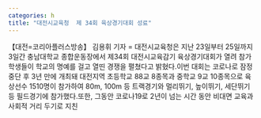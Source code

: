 ```yaml
---
categories: h
title: "대전시교육청  제 34회 육상경기대회 성료"
---
```

【대전=코리아플러스방송】 김용휘 기자 = 대전시교육청은 지난 23일부터 25일까지 3일간 충남대학교 종합운동장에서 제34회 대전시교육감기 육상경기대회가 열려 참가 학생들이 학교의 명예를 걸고 열띤 경쟁을 펼쳤다고 밝혔다.이번 대회는 코로나로 잠정 중단 후 3년 만에 개최돼 대전지역 초등학교 88교 8종목과 중학교 9교 10종목으로 육상선수 1510명이 참가하여 80m, 100m 등 트랙경기와 멀리뛰기, 높이뛰기, 세단뛰기 등 필드경기에 참가했다.또한, 그동안 코로나19로 2년이 넘는 시간 동안 비대면 교육과 사회적 거리 두기로 지친